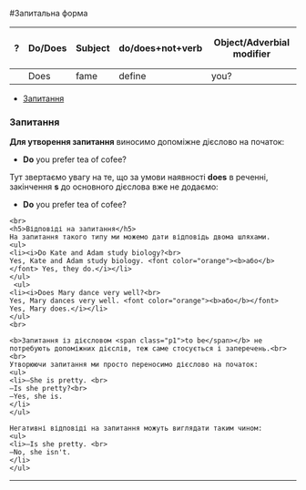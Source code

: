 #Запитальна форма

| <h4>?</h4> | Do/Does | Subject | do/does+not+verb | Object/Adverbial modifier |
| -- | -- | -- | --| -- |
| | Does |fame | define | you? |

<ul class="nav nav-tabs">
  <li class="active"><a data-toggle="tab" href="#home">Запитання</a></li>
</ul>

<div class="tab-content">
  <div id="home" class="tab-pane fade in active">
    <h3>Запитання</h3>
     <b>Для утворення запитання</b> виносимо допоміжне дієслово на початок:
    <ul>
    <li><b>Do</b> you prefer tea of cofee?</li>
    </ul>
    Тут звертаємо увагу на те, що за умови наявності <b>does</b> в реченні, закінчення <b>s</b> до основного дієслова вже не додаємо:
     <ul>
    <li><b>Do</b> you prefer tea of cofee?</li>
    </ul>
    
    <br>
    <h5>Відповіді на запитання</h5>
    На запитання такого типу ми можемо дати відповідь двома шляхами.
    <ul>
    <li><i>Do Kate and Adam study biology?<br>
    Yes, Kate and Adam study biology. <font color="orange"><b>або</b></font> Yes, they do.</i></li>
    </ul>
     <ul>
    <li><i>Does Mary dance very well?<br>
    Yes, Mary dances very well. <font color="orange"><b>або</b></font> Yes, Mary does.</i></li>
    </ul>
    <br>
    
    <b>Запитання із дієсловом <span class="p1">to be</span></b> не потребують допоміжних дієслів, теж саме стосується і заперечень.<br><br>
    Утворюючи запитання ми просто переносимо дієслово на початок:
    <ul>
    <li>–She is pretty. <br>
    –Is she pretty?<br>
    –Yes, she is.
    </li>
    </ul>
    
    Негативні відповіді на запитання можуть виглядати таким чином:
    <ul>
    <li>–Is she pretty. <br>
    –No, she isn't.
    </li>
    </ul>
  </div>
</div>

<hr>
<br>

